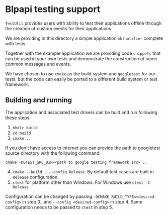 # Blpapi testing support

`TestUtil` provides users with ability to test their applications offline
through the creation of custom events for their applications.

We are providing in this directory a simple application `mktnotifier`
complete with tests.

Together with the example application we are providing code `snippets` that can
be used in your own tests and demonstrate the construction of some common
messages and events.

We have chosen to use `cmake` as the build system and `googletest` for our
tests, but the code can easily be ported to a different build system or
test framework.

## Building and running

The application and associated test drivers can be built and run following
these steps:

1. `mkdir build`
2. `cd build`
3. `cmake ..`

If you don't have access to internet you can provide the path to googletest
source directory with the following command:

`cmake -DGTEST_SRC_DIR=<path to google testing framework src> ..`

4. `cmake --build . --config Release`. By default test cases are built in `Release` configuration.
5. `ctest` for platform other than Windows. For Windows use `ctest -C Release`

Configuration can be changed by passing `-DCMAKE_BUILD_TYPE=<desired-config>`
in step 3., and `--config <desired-config>` in step 4. Same configuration needs
to be passed to `ctest` in step 5.
